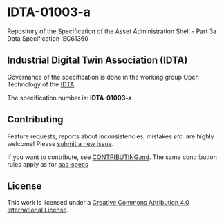 # IDTA-01003-a 

Repository of the Specification of the Asset Administration Shell - Part 3a Data Specification IEC61360

## Industrial Digital Twin Association (IDTA)

Governance of the specification is done in the working group Open Technology of the [IDTA](https://industrialdigitaltwin.org/en/)

The specification number is: **IDTA-01003-a**

## Contributing

Feature requests, reports about inconsistencies, mistakes *etc.* are highly
welcome! Please [submit a new issue](
https://github.com/admin-shell-io/aas-specs/issues/new
).

If you want to contribute, see [CONTRIBUTING.md](https://github.com/admin-shell-io/aas-specs/blob/master/CONTRIBUTING.md). The same contribution rules apply as for [aas-specs](https://github.com/admin-shell-io/aas-specs)

## License

This work is licensed under a [Creative Commons Attribution 4.0 International License](
https://creativecommons.org/licenses/by/4.0/). 
